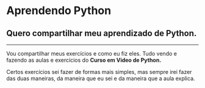 # Aprendendo Python
## Quero compartilhar meu aprendizado de Python.
---
Vou compartilhar meus exercícios e como eu fiz eles.
Tudo vendo e fazendo as aulas e exercícios do **Curso em Video de Python.**

Certos exercícios sei fazer de formas mais simples, mas sempre irei fazer das duas maneiras, da maneira que eu sei e da maneira que a aula explica.
